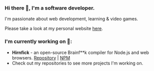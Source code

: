 ### Hi there 👋, I'm a software developer.
I'm passionate about web development, learning & video games.

Please take a look at my personal website <a href="https://synthetic-borealis.github.io/" target="_blank" rel="noreferrer">here</a>.

### I'm currently working on 🌱:
- __Hirnfick__ - an open-source Brainf**k compiler for Node.js and web browsers. [Repository](https://github.com/synthetic-borealis/hirnfick.js/) | [NPM](https://www.npmjs.com/package/hirnfick)
- Check out my repositories to see more projects I'm working on.

<!--
**synthetic-borealis/synthetic-borealis** is a ✨ _special_ ✨ repository because its `README.md` (this file) appears on your GitHub profile.

Here are some ideas to get you started:

- 🔭 I’m currently working on ...
- 🌱 I’m currently learning ...
- 👯 I’m looking to collaborate on ...
- 🤔 I’m looking for help with ...
- 💬 Ask me about ...
- 📫 How to reach me: ...
- 😄 Pronouns: ...
- ⚡ Fun fact: ...
-->
